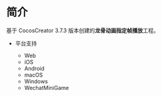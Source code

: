 # 简介
基于 CocosCreator 3.7.3 版本创建的**龙骨动画指定帧播放**工程。

* 平台支持

    - Web
    - iOS
    - Android
    - macOS
    - Windows
    - WechatMiniGame